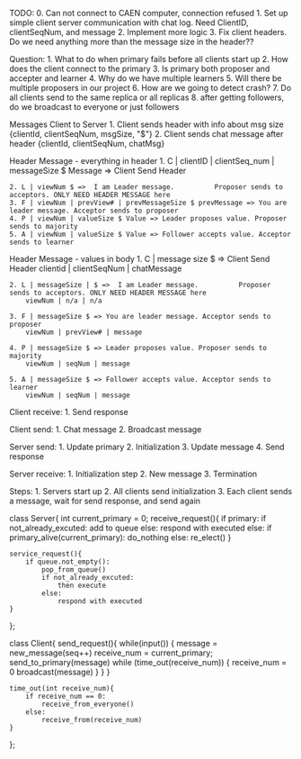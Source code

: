 TODO:
    0. Can not connect to CAEN computer, connection refused
    1. Set up simple client server communication with chat log. Need ClientID, clientSeqNum, and message
    2. Implement more logic
    3. Fix client headers. Do we need anything more than the message size in the header??

Question:
	1. What to do when primary fails before all clients start up
	2. How does the client connect to the primary
	3. Is primary both proposer and accepter and learner
	4. Why do we have multiple learners
	5. Will there be multiple proposers in our project
	6. How are we going to detect crash?
	7. Do all clients send to the same replica or all replicas
	8. after getting followers, do we broadcast to everyone or just followers

Messages
    Client to Server
    1. Client sends header with info about msg size {clientId, clientSeqNum, msgSize, "$"}
    2. Client sends chat message after header {clientId, clientSeqNum, chatMsg}


Header Message - everything in header
    1. C | clientID | clientSeq_num | messageSize $ Message =>      Client Send Header
   
    2. L | viewNum $ =>  I am Leader message.          Proposer sends to acceptors. ONLY NEED HEADER MESSAGE here
    3. F | viewNum | prevView# | prevMessageSize $ prevMessage => You are leader message. Acceptor sends to proposer
    4. P | viewNum | valueSize $ Value => Leader proposes value. Proposer sends to majority
    5. A | viewNum | valueSize $ Value => Follower accepts value. Acceptor sends to learner

Header Message - values in body
    1. C |  message size $   =>      Client Send Header
        clientid | clientSeqNum | chatMessage
   
    2. L | messageSize | $ =>  I am Leader message.          Proposer sends to acceptors. ONLY NEED HEADER MESSAGE here
        viewNum | n/a | n/a

    3. F | messageSize $ => You are leader message. Acceptor sends to proposer
        viewNum | prevView# | message

    4. P | messageSize $ => Leader proposes value. Proposer sends to majority
        viewNum | seqNum | message
        
    5. A | messageSize $ => Follower accepts value. Acceptor sends to learner
        viewNum | seqNum | message

Client receive:
	1. Send response

Client send:
    1. Chat message
    2. Broadcast message

Server send:
	1. Update primary
	2. Initialization
	3. Update message
	4. Send response

Server receive:
    1. Initialization step
    2. New message
    3. Termination


Steps:
	1. Servers start up
	2. All clients send initialization
	3. Each client sends a message, wait for send response, and send again

class Server{
	int current_primary = 0;
	receive_request(){
		if primary:
			if not_already_excuted:
				add to queue
			else:
				respond with executed
		else:
			if primary_alive(current_primary):
				do_nothing
			else:
				re_elect()
	}

	service_request(){
		if queue.not_empty():
			pop_from_queue()
			if not_already_excuted:
				then execute
			else:
				respond with executed
	}
};

class Client{
	send_request(){
		while(input()) {
			message = new_message(seq++)
			receive_num = current_primary;
			send_to_primary(message)
			while (time_out(receive_num)) {
				receive_num = 0
				broadcast(message)
			}
		}
	}

	time_out(int receive_num){
		if receive_num == 0:
			receive_from_everyone()
		else:
			receive_from(receive_num)
	}
};
